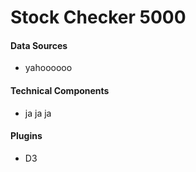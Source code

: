 # Stock Checker 5000
#### Data Sources
- yahoooooo
#### Technical Components
- ja ja ja
#### Plugins
- D3
